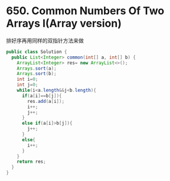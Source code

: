# 650. Common Numbers Of Two Arrays I(Array version)

排好序再用同样的双指针方法来做

```java
public class Solution {
  public List<Integer> common(int[] a, int[] b) {
    ArrayList<Integer> res= new ArrayList<>();
    Arrays.sort(a);
    Arrays.sort(b);
    int i=0;
    int j=0;
    while(i<a.length&&j<b.length){
      if(a[i]==b[j]){
        res.add(a[i]);
        i++;
        j++;
      }
      else if(a[i]>b[j]){
        j++;
      }
      else{
        i++;
      }
    }
    return res;
  }
}
